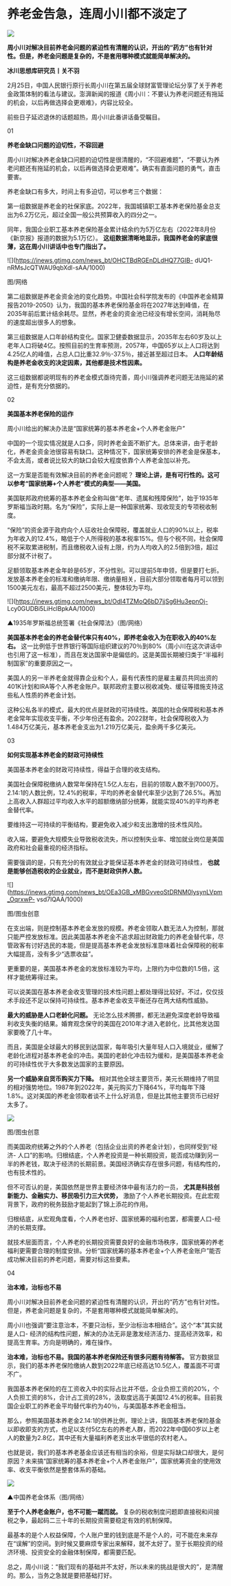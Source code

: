 # 养老金告急，连周小川都不淡定了

![](https://inews.gtimg.com/news_bt/OdwxRVgyFfPz7EVGECyERTX814gEZf_H_FeJBFJMyzhxoAA/1000)

**周小川对解决目前养老金问题的紧迫性有清醒的认识，开出的“药方”也有针对性。但是，养老金问题是复杂的，不是套用哪种模式就能简单解决的。**

**冰川思想库研究员丨关不羽**

2月25日，中国人民银行原行长周小川在第五届全球财富管理论坛分享了关于养老金政策体制的看法与建议。澎湃新闻的报道《周小川：不要认为养老问题还有拖延的机会，以后再做选择会更艰难》，内容比较全。

前些日子延迟退休的话题超热，周小川此番讲话备受瞩目。

01

**养老金缺口问题的迫切性，不容回避**

周小川对解决养老金缺口问题的迫切性是很清醒的，“不回避难题”，“不要认为养老问题还有拖延的机会，以后再做选择会更艰难”。确实有直面问题的勇气，直击要害。

养老金缺口有多大，时间上有多迫切，可以参考三个数据：

第一组数据是养老金的社保家底。2022年，我国城镇职工基本养老保险基金总支出为6.2万亿元，超过全国一般公共预算收入的四分之一。

同年，我国企业职工基本养老保险基金累计结余约为5万亿左右（2022年8月份《新京报》报道的数据为5.1万亿）。
**这组数据清晰地显示，我国养老金的家底很薄，这在周小川讲话中也专门指出了。**

![](https://inews.gtimg.com/news_bt/OHCTBdRGEnDLdHQ77GIB-
dUQ1-nRMsJcQTWAU9qbXdl-sAA/1000)

图/网络

第二组数据是养老金资金池的变化趋势。中国社会科学院发布的《中国养老金精算报告2019-2050》认为，我国的基本养老保险基金将在2027年达到峰值，在2035年前后累计结余耗尽。显然，养老金的资金池已经没有增长空间，消耗殆尽的速度超出很多人的想象。

第三组数据是人口年龄结构变化。国家卫健委数据显示，2035年左右60岁及以上老年人口将破4亿。按照目前的生育率预测，2057年，中国65岁以上人口将达到4.25亿人的峰值，占总人口比重32.9％-37.5％，接近甚至超过日本。
**人口年龄结构是养老金收支的决定因素，其他都是技术性因素。**

这三组数据都说明现有的养老金模式亟待完善，周小川强调养老问题无法拖延的紧迫性，是有充分依据的。

02

**美国基本养老保险的运作**

周小川给出的解决办法是“国家统筹的基本养老金+个人养老金账户”

中国的一个现实情况就是人口多，同时养老金面不断扩大。总体来讲，由于老龄化，养老金资金池很容易有缺口。这种情况下，国家统筹安排的养老金是保基本，不会太高，或者说比较大的缺口会较大程度依靠个人养老金加以补充。

这一方案是否能有效解决目前的养老金问题呢？ **理论上讲，是有可行性的。这可以参考“国家统筹+个人养老”模式的典型——美国。**

美国联邦政府统筹的基本养老金全称叫做“老年、遗属和残障保险”，始于1935年罗斯福当政时期。名为“保险”，实际上是一种国家统筹、现收现支的专项税收制度。

“保险”的资金源于政府向个人征收社会保障税，覆盖就业人口的90%以上，税率为年收入的12.4%，略低于个人所得税的基本税率15%。但与个税不同，社会保障税不采取累进税制，而且缴税收入设有上限，约为人均收入的2.5倍到3倍，超过部分就不计税了。

足额领取基本养老金年龄是65岁，不分性别。可以提前5年申领，但是要打七折。发放基本养老金的标准和缴纳年限、缴纳量相关，目前大部分领取者每月可以领到1500美元左右，最高不超过2500美元，整体较为平均。

![](https://inews.gtimg.com/news_bt/Odl4TZMoQ6bD7jjSg6Hu3epnOj-
Lcy0GUDBi5LiHclBpkAA/1000)

▲1935年罗斯福总统签署《社会保障法》（图/网络）

**美国基本养老金的养老金替代率只有40%，即养老金收入为在职收入的40%左右。**
这一比例低于世界银行等国际组织建议的70％到80%（周小川在这次讲话中也引用了这一标准），而且在发达国家中是偏低的。这是美国长期被归类于“半福利制国家”的重要原因之一。

美国人的另一半养老金就得靠企业和个人，最有代表性的是雇主雇员共同出资的401K计划和IRA等个人养老金账户。联邦政府主要以税收减免、缓征等措施支持这些私人性质的养老金计划。

这种公私各半的模式，最大的优点是财政的可持续性。美国的社会保障税和基本养老金常年实现收支平衡，不少年份还有盈余。2022财年，社会保障税收入为1.484万亿美元，基本养老金支出为1.219万亿美元，盈余两千多亿美元。

03

**如何实现基本养老金的财政可持续性**

美国基本养老金的财政可持续性，得益于合理的收支结构。

美国社会保障税缴纳人数常年保持在1.5亿人左右，目前的领取人数不到7000万。2.14:1的人数比例，12.4%的税率，平均的养老金替代率至少达到了26.5%。再加上高收入人群超过平均收入水平的超额缴纳部分统筹，就能实现40%的平均养老金替代率。

要维持这一可持续的平衡结构，要避免收入减少和支出激增的技术性风险。

收入端，要避免大规模失业导致税收流失，所以控制失业率、增加就业岗位是美国政府和社会最重视的经济指标。

需要强调的是，只有充分的有效就业才能保证基本养老金的财政可持续性， **也就是能够创造税收的企业就业，而不是财政供养人数。**

![](https://inews.gtimg.com/news_bt/OEa3GB_xMBGvveoStDRNM0lysynLVpm_OqrxwP-
vsd7lQAA/1000)

图/图虫创意

在支出端，则是控制基本养老金发放的规模。养老金领取人数无法人为控制，那就只能严控发放标准。因此美国基本养老金不追求超出财政能力的养老金替代率，尽管政客有讨好选民的本能，但是提高基本养老金发放标准意味着社会保障税的税率大幅提高，没有多少“选票收益”。

更重要的是，美国基本养老金的发放标准较为平均，上限约为中位数的1.5倍，这样才能统筹得过来。

可以说美国在基本养老金收支管理的技术性问题上都处理得比较好。不过，仅仅技术手段还不足以保持可持续性。基本养老金收支平衡还存在两大结构性威胁。

**最大的威胁是人口老龄化问题。**
无论怎么技术腾挪，都无法避免深度老龄导致福利收支失衡的结果。婚育观念保守的美国在2010年才进入老龄化，比其他发达国家要晚了几十年。

而且，美国是全球最大的移民到达国家，每年吸引大量年轻人口入境就业，缓解了老龄化进程对基本养老金的冲击。美国的老龄化冲击较为缓和，是美国基本养老金的可持续性优于大多数发达国家的主要原因。

**另一个威胁来自货币购买力下降。**
相对其他全球主要货币，美元长期维持了明显的相对强势地位。1987年到2022年，美元购买力下降64%，平均每年下降1.8%。这对美国的养老金领取者谈不上什么好消息，但是比其他主要货币已经好太多了。

![](https://inews.gtimg.com/news_bt/Oc1dgiRoBBUVM8x-ChiH9nwA5N53TUEoZE5zbMrqR2XbQAA/1000)

图/图虫创意

而美国政府统筹之外的个人养老（包括企业出资的养老金计划），也同样受到“经济-
人口”的影响。归根结底，个人养老投资是一种长期投资，能否成功赚到另一半的养老钱，取决于经济的长期前景。美国经济确实存在很多问题，有结构性的，也有技术性的。

但不可否认的是，美国依然是世界主要经济体中最有活力的一员， **尤其是科技创新能力、金融实力、移民吸引力三大优势，**
激励了个人养老长期投资。在此宏观背景下，政府的税务鼓励才能起到了锦上添花的作用。

归根结底，从宏观角度看，个人养老也好、国家统筹的福利也罢，都需要人口-经济的长期支撑。

就技术层面而言，个人养老的长期投资需要良好的金融市场秩序，国家统筹的养老福利更需要合理的制度安排。分析“国家统筹的基本养老金+个人养老金账户”能否成功解决目前的养老问题，需要对标这些要素。

04

**治本难，治标也不易**

周小川对解决目前养老金问题的紧迫性有清醒的认识，开出的“药方”也有针对性。但是，养老金问题是复杂的，不是套用哪种模式就能简单解决的。

周小川也强调“要注意治本，不要只治标，至少治标治本相结合”。这个“本”其实就是人口-
经济的结构性问题，解决的办法无非是激发经济活力、提高经济效率，和提高生育率。方向是明确的，难在操作。

**治本难，治标也不易。我国的基本养老保险还有很多问题有待解答。**
官方数据显示，我们的基本养老保险缴纳人数到2022年底已经高达10.5亿人，覆盖面不可谓不广。

我国基本养老保险的在工资收入中的实际占比并不低，企业负担工资的20%，个人负担工资的8%，合计占工资的28%，汲取度远高于美国12.4%的税率。目前我国企业职工的养老金平均替代率约为40％，与美国基本养老金相当。

那么，参照美国基本养老金2.14:1的供养比例，理论上讲，我国基本养老保险基金以即收即支的方式，也足以支付5亿左右的养老人群，而2022年中国60岁以上老人的数量为2.8亿，其中还有大量福利养老支出水平很低的农村老人。

也就是说，我们的基本养老基金应该还有相当的余裕，但是实际缺口却很大，是何原因？未来搞“国家统筹的基本养老金+个人养老金账户”，国家统筹资金的使用效率、收支平衡依然是整套体系的基础。

![](https://inews.gtimg.com/news_bt/OPyfWZPzGoAC8CzR1QM1otVBLasL8TwP2z9owuTQTbJ9wAA/1000)

▲中国养老金体系（图/网络）

**至于个人养老金账户，也不可能一蹴而就。** 复杂的税收制度问题即直接税和间接税之争，最起码二三十年的长期投资需要稳定有效的机制保障。

最基本的是个人权益保障，个人账户里的钱到底是不是个人的，可不能在未来存在“误解”的空间。到时候又要麻烦专家出来解释，就不太好了。至于长期投资的经济环境、投资安全的金融体制保障，都需要匹配。

总之，周小川说：“我们现有的基础并不太好，所以未来的挑战是很大的”，是清醒的。那么，当务之急就是要把基础打好。

